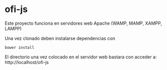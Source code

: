 # ofi-js

Este proyecto funciona en servidores web Apache (WAMP, MAMP, XAMPP, LAMPP)

Una vez clonado deben instalarse dependencias con

    bower install
    
El directorio una vez colocado en el servidor web bastara con acceder a:
    http://localhost/ofi-js


